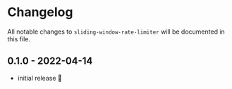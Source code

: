 # Changelog

All notable changes to `sliding-window-rate-limiter` will be documented in this file.

## 0.1.0 - 2022-04-14

- initial release 🎉
